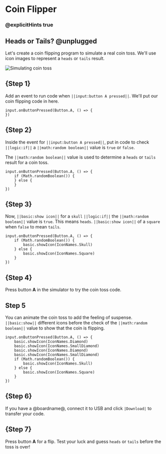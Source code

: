 # Coin Flipper

### @explicitHints true

## Heads or Tails? @unplugged

Let's create a coin flipping program to simulate a real coin toss. We'll use icon images to represent a ``heads`` or ``tails`` result.

![Simulating coin toss](/static/mb/projects/coin-flipper/coin-flipper.gif)

## {Step 1}

Add an event to run code when ``||input:button A pressed||``. We'll put our coin flipping
code in here.

```spy
input.onButtonPressed(Button.A, () => {
})
```

## {Step 2}

Inside the event for ``||input:button A pressed||``, put in code to check ``||logic:if||`` a ``||math:random boolean||`` value is `true` or `false`.

The ``||math:random boolean||`` value is used to determine a ``heads`` or ``tails`` result for
a coin toss.

```spy
input.onButtonPressed(Button.A, () => {
    if (Math.randomBoolean()) {
    } else {
    }
})
```

## {Step 3}

Now, ``||basic:show icon||`` for a `skull` ``||logic:if||`` the ``||math:random boolean||`` value is ``true``. This means ``heads``. ``||basic:show icon||`` of a ``square`` when ``false`` to mean
``tails``.

```spy
input.onButtonPressed(Button.A, () => {
    if (Math.randomBoolean()) {
        basic.showIcon(IconNames.Skull)
    } else {
        basic.showIcon(IconNames.Square)
    }
})
```

## {Step 4}

Press button **A** in the simulator to try the coin toss code.

## Step 5

You can animate the coin toss to add the feeling of suspense. ``||basic:show||`` different
icons before the check of the ``||math:random boolean||`` value to show that the
coin is flipping.

```spy
input.onButtonPressed(Button.A, () => {
    basic.showIcon(IconNames.Diamond)
    basic.showIcon(IconNames.SmallDiamond)
    basic.showIcon(IconNames.Diamond)
    basic.showIcon(IconNames.SmallDiamond)
    if (Math.randomBoolean()) {
        basic.showIcon(IconNames.Skull)
    } else {
        basic.showIcon(IconNames.Square)
    }
})
```

## {Step 6}

If you have a @boardname@, connect it to USB and click ``|Download|`` to transfer your code.

## {Step 7}

Press button **A** for a flip. Test your luck and guess ``heads`` or ``tails`` before the toss is over!
